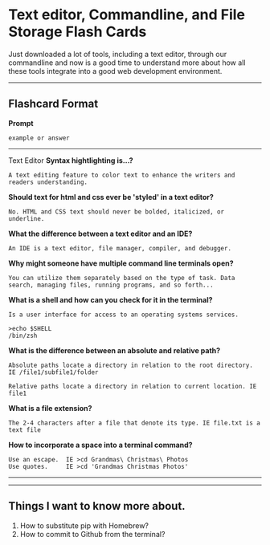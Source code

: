 # Text editor, Commandline, and File Storage Flash Cards
Just downloaded a lot of tools, including a text editor, through our commandline and now is a good time to understand more about how all these tools integrate into a good web development environment.

___
## Flashcard Format
**Prompt**
```
example or answer
```
---

Text Editor
**Syntax hightlighting is...?**
```
A text editing feature to color text to enhance the writers and readers understanding.
```


**Should text for html and css ever be 'styled' in a text editor?**
```
No. HTML and CSS text should never be bolded, italicized, or underline.
```


**What the difference between a text editor and an IDE?**
```
An IDE is a text editor, file manager, compiler, and debugger. 
```

**Why might someone have multiple command line terminals open?**
```
You can utilize them separately based on the type of task. Data search, managing files, running programs, and so forth...
```

**What is a shell and how can you check for it in the terminal?**
```
Is a user interface for access to an operating systems services. 

>echo $SHELL
/bin/zsh
```

**What is the difference between an absolute and relative path?**
```
Absolute paths locate a directory in relation to the root directory. IE /file1/subfile1/folder

Relative paths locate a directory in relation to current location. IE file1
```

**What is a file extension?**
```
The 2-4 characters after a file that denote its type. IE file.txt is a text file
```

**How to incorporate a space into a terminal command?**
```
Use an escape.  IE >cd Grandmas\ Christmas\ Photos
Use quotes.     IE >cd 'Grandmas Christmas Photos'
```

___
___
## Things I want to know more about.
1. How to substitute pip with Homebrew?
1. How to commit to Github from the terminal?

